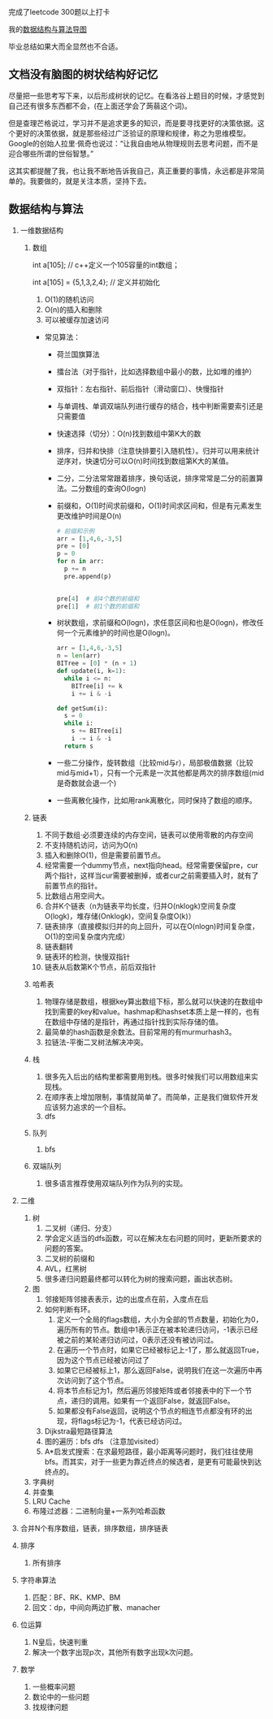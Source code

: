 完成了leetcode 300题以上打卡

我的[数据结构与算法导图]([https://github.com/hrz123/algorithm010/blob/master/Week10/%E6%95%B0%E6%8D%AE%E7%BB%93%E6%9E%84%E4%B8%8E%E7%AE%97%E6%B3%95.png](https://github.com/hrz123/algorithm010/blob/master/Week10/数据结构与算法.png))

毕业总结如果大而全显然也不合适。

## 文档没有脑图的树状结构好记忆

尽量把一些思考写下来，以后形成树状的记忆。在看洛谷上题目的时候，才感觉到自己还有很多东西都不会，(在上面还学会了蒟蒻这个词)。

但是查理芒格说过，学习并不是追求更多的知识，而是要寻找更好的决策依据。这个更好的决策依据，就是那些经过广泛验证的原理和规律，称之为思维模型。Google的创始人拉里·佩奇也说过：“让我自由地从物理规则去思考问题，而不是迎合哪些所谓的世俗智慧。”

这其实都提醒了我，也让我不断地告诉我自己，真正重要的事情，永远都是非常简单的。我要做的，就是关注本质，坚持下去。

## 数据结构与算法

1. 一维数据结构

   1. 数组

      int a[105]; // c++定义一个105容量的int数组；

      int a[105] = {5,1,3,2,4}; // 定义并初始化

      1. O(1)的随机访问
      2. O(n)的插入和删除
      3. 可以被缓存加速访问

      - 常见算法：

        - 荷兰国旗算法

        - 擂台法（对于指针，比如选择数组中最小的数，比如堆的维护）

        - 双指针：左右指针、前后指针（滑动窗口）、快慢指针

        - 与单调栈、单调双端队列进行缓存的结合，栈中判断需要索引还是只需要值

        - 快速选择（切分）：O(n)找到数组中第K大的数

        - 排序，归并和快排（注意快排要引入随机性）。归并可以用来统计逆序对，快速切分可以O(n)时间找到数组第K大的某值。

        - 二分，二分法常常跟着排序，换句话说，排序常常是二分的前置算法。二分数组的查询O(logn)

        - 前缀和，O(1)时间求前缀和，O(1)时间求区间和，但是有元素发生更改维护时间是O(n)

          ```python
          # 前缀和示例
          arr = [1,4,6,-3,5]
          pre = [0]
          p = 0
          for n in arr:
            p += n
            pre.append(p)
          
            
          pre[4]  # 前4个数的前缀和
          pre[1]  # 前1个数的前缀和
          ```

        - 树状数组，求前缀和O(logn)，求任意区间和也是O(logn)，修改任何一个元素维护的时间也是O(logn)。

          ```python
          arr = [1,4,6,-3,5]
          n = len(arr)
          BITree = [0] * (n + 1)
          def update(i, k=1):
            while i <= n:
              BITree[i] += k
              i += i & -i
          
          def getSum(i):
            s = 0
            while i:
              s += BITree[i]
              i -= i & -i
            return s
          ```

        - 一些二分操作，旋转数组（比较mid与r），局部极值数据（比较mid与mid+1），只有一个元素是一次其他都是两次的排序数组(mid是奇数就会退一个)

        - 一些离散化操作，比如用rank离散化，同时保持了数组的顺序。

   2. 链表

      1. 不同于数组·必须要连续的内存空间，链表可以使用零散的内存空间
      2. 不支持随机访问，访问为O(n)
      3. 插入和删除O(1)，但是需要前置节点。
      4. 经常需要一个dummy节点，next指向head。经常需要保留pre，cur两个指针，这样当cur需要被删掉，或者cur之前需要插入时，就有了前置节点的指针。
      5. 比数组占用空间大。
      6. 合并K个链表（n为链表平均长度，归并O(nklogk)空间复杂度O(logk)，堆存储(Onklogk)，空间复杂度O(k)）
      7. 链表排序（直接模拟归并的向上回升，可以在O(nlogn)时间复杂度，O(1)的空间复杂度内完成）
      8. 链表翻转
      9. 链表环的检测，快慢双指针
      10. 链表从后数第K个节点，前后双指针

   3. 哈希表

      1. 物理存储是数组，根据key算出数组下标，那么就可以快速的在数组中找到需要的key和value。hashmap和hashset本质上是一样的，也有在数组中存储的是指针，再通过指针找到实际存储的值。
      2. 最简单的hash函数是余数法。目前常用的有murmurhash3。
      3. 拉链法-平衡二叉树法解决冲突。

   4. 栈

      1. 很多先入后出的结构里都需要用到栈。很多时候我们可以用数组来实现栈。
      2. 在顺序表上增加限制，事情就简单了。而简单，正是我们做软件开发应该努力追求的一个目标。
      3. dfs

   5. 队列

      1. bfs

   6. 双端队列

      1. 很多语言推荐使用双端队列作为队列的实现。

2. 二维

   1. 树
      1. 二叉树（递归、分支）
      2. 学会定义适当的dfs函数，可以在解决左右问题的同时，更新所要求的问题的答案。
      3. 二叉树的前缀和
      4. AVL，红黑树
      5. 很多递归问题最终都可以转化为树的搜索问题，画出状态树。
   2. 图
      1. 邻接矩阵邻接表表示，边的出度点在前，入度点在后
      2. 如何判断有环。
         1. 定义一个全局的flags数组，大小为全部的节点数量，初始化为0，遍历所有的节点。数组中1表示正在被本轮递归访问，-1表示已经被之前的某轮递归访问过，0表示还没有被访问过。
         2. 在遍历一个节点时，如果它已经被标记上-1了，那么就返回True，因为这个节点已经被访问过了
         3. 如果它已经被标上1，那么返回False，说明我们在这一次遍历中再次访问到了这个节点。
         4. 将本节点标记为1，然后遍历邻接矩阵或者邻接表中的下一个节点，递归的调用。如果有一个返回False，就返回False。
         5. 如果都没有False返回，说明这个节点的相连节点都没有环的出现，将flags标记为-1，代表已经访问过。
      3. Dijkstra最短路径算法
      4. 图的遍历：bfs dfs （注意加visited）
      5. A*启发式搜索：在求最短路径，最小距离等问题时，我们往往使用bfs。而其实，对于一些更为靠近终点的候选者，是更有可能最快到达终点的。
   3. 字典树
   4. 并查集
   5. LRU Cache
   6. 布隆过滤器：二进制向量+一系列哈希函数

3. 合并N个有序数组，链表，排序数组，排序链表

4. 排序

   1. 所有排序

5. 字符串算法

   1. 匹配：BF、RK、KMP、BM
   2. 回文：dp，中间向两边扩散、manacher

6. 位运算

   1. N皇后，快速判重
   2. 解决一个数字出现p次，其他所有数字出现k次问题。

7. 数学

   1. 一些概率问题
   2. 数论中的一些问题
   3. 找规律问题

   

